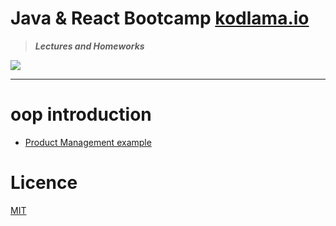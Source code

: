 # Java & React Bootcamp [kodlama.io](https://kodlama.io/)

> ***Lectures and Homeworks***

![](https://process.fs.teachablecdn.com/ADNupMnWyR7kCWRvm76Laz/resize=width:705/https://www.filepicker.io/api/file/qi4s19xSKCmtaaRUqUFI)

---
# oop introduction 

* [Product Management example](https://github.com/OzerBey/JavaReactCamp/tree/main/oopIntro/src/oopIntro)

# Licence

[MIT](https://github.com/OzerBey/JavaReactCamp/blob/main/LICENCE.txt)